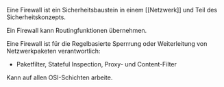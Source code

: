 Eine Firewall ist ein Sicherheitsbaustein in einem [[Netzwerk]] und Teil des Sicherheitskonzepts.

Ein Firewall kann Routingfunktionen übernehmen.

Eine Firewall ist für die Regelbasierte Sperrrung oder Weiterleitung von Netzwerkpaketen verantwortlich:
- Paketfilter, Stateful Inspection, Proxy- und Content-Filter

Kann auf allen OSI-Schichten arbeite.